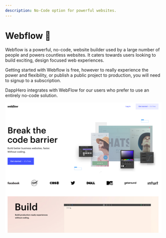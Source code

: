 ```yaml
---
description: No-Code option for powerful websites.
---
```


# Webflow 🎁

Webflow is a powerful, no-code, website builder used by a large number of people and powers countless websites. It caters towards users looking to build exciting, design focused web experiences. 

Getting started with Webflow is free, however to really experience the power and flexibility, or publish a public project to production, you will need to signup to a subscription. 

DappHero integrates with WebFlow for our users who prefer to use an entirely no-code solution. 

![](../../.gitbook/assets/screen-shot-2020-02-11-at-8.39.31-am.png)

